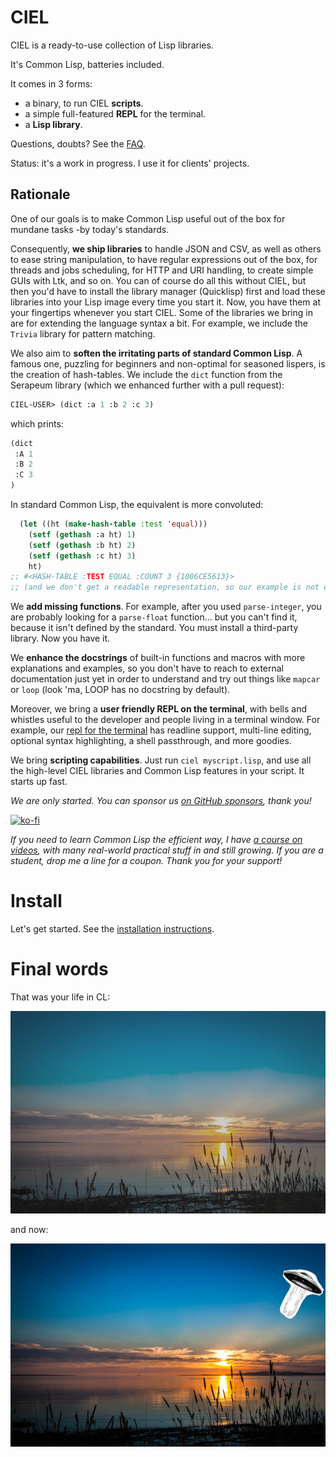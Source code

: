# CIEL

CIEL is a ready-to-use collection of Lisp libraries.

It's Common Lisp, batteries included.

It comes in 3 forms:

- a binary, to run CIEL **scripts**.
- a simple full-featured **REPL** for the terminal.
- a **Lisp library**.

Questions, doubts? See the [FAQ](FAQ.md).

Status: it's a work in progress. I use it for clients' projects.


## Rationale

One of our goals is to make Common Lisp useful out of the box for
mundane tasks -by today's standards.

Consequently, **we ship libraries** to
handle JSON and CSV, as well as others to ease string manipulation,
to have regular expressions out of the box, for threads and
jobs scheduling, for HTTP and URI handling, to create simple GUIs with
Ltk, and so on. You can of course do all this without CIEL, but
then you'd have to install the library manager (Quicklisp) first and load these libraries
into your Lisp image every time you start it. Now, you have them at
your fingertips whenever you start CIEL. Some of the libraries we bring in are for extending the language
syntax a bit. For example, we include the `Trivia` library for
pattern matching.

We also aim to **soften the irritating parts of standard Common Lisp**.
A famous one, puzzling for beginners and non-optimal for seasoned
lispers, is the creation of hash-tables. We include the `dict` function
from the Serapeum library (which we enhanced further with a pull request):


~~~lisp
CIEL-USER> (dict :a 1 :b 2 :c 3)
~~~

which prints:

~~~lisp
(dict
 :A 1
 :B 2
 :C 3
)
~~~

In standard Common Lisp, the equivalent is more convoluted:

~~~lisp
  (let ((ht (make-hash-table :test 'equal)))
    (setf (gethash :a ht) 1)
    (setf (gethash :b ht) 2)
    (setf (gethash :c ht) 3)
    ht)
;; #<HASH-TABLE :TEST EQUAL :COUNT 3 {1006CE5613}>
;; (and we don't get a readable representation, so our example is not even equivalent)
~~~

We **add missing functions**. For example, after you used `parse-integer`, you are probably looking for a `parse-float` function… but you can't find it, because it isn't defined by the standard. You must install a third-party library. Now you have it.

We **enhance the docstrings** of built-in functions and macros with more
explanations and examples, so you don't have to reach to external
documentation just yet in order to understand and try out things like
`mapcar` or `loop` (look 'ma, LOOP has no docstring by default).

Moreover, we bring a **user friendly REPL on the terminal**,
with bells and whistles useful to the developer and people living in a
terminal window. For example, our [repl for the terminal](repl.md) has readline support, multi-line editing, optional syntax highlighting, a shell passthrough, and more goodies.

We bring **scripting capabilities**. Just run `ciel myscript.lisp`, and use all the high-level CIEL libraries and Common Lisp features in your script. It starts up fast.


*We are only started. You can sponsor us [on GitHub sponsors](https://github.com/sponsors/vindarel/), thank you!*

[![ko-fi](https://www.ko-fi.com/img/githubbutton_sm.svg)](https://ko-fi.com/K3K828W0V)

*If you need to learn Common Lisp the efficient way, I have [a course on videos](https://www.udemy.com/course/common-lisp-programming/?referralCode=2F3D698BBC4326F94358), with many real-world practical stuff in and still growing. If you are a student, drop me a line for a coupon. Thank you for your support!*


# Install

Let's get started. See the [installation instructions](install.md).


# Final words

That was your life in CL:

<p align="center"><img src="before.jpeg" /></p>
and now:

<p align="center"><img src="after-plus.jpeg" /></p>
